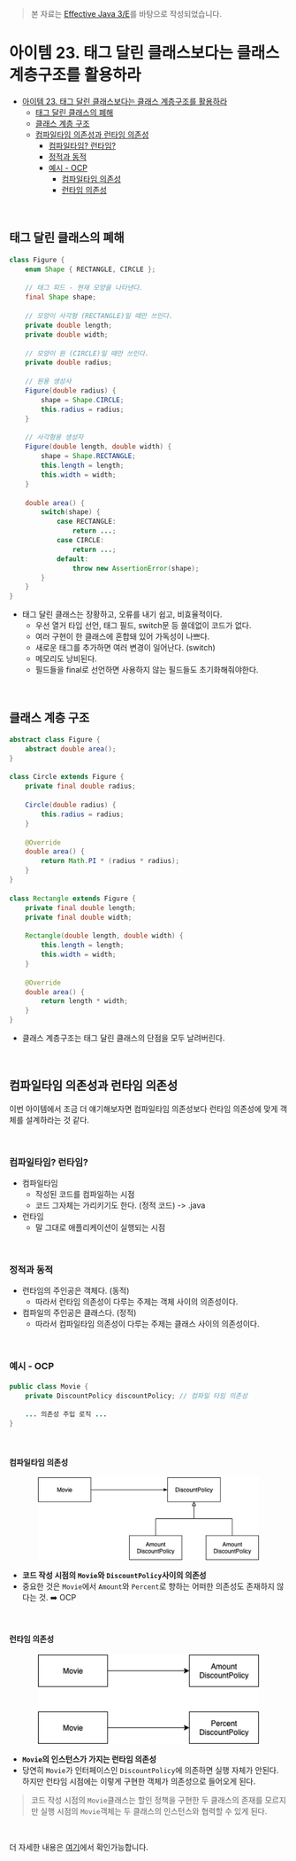 > 본 자료는 [Effective Java 3/E]()를 바탕으로 작성되었습니다.

# 아이템 23. 태그 달린 클래스보다는 클래스 계층구조를 활용하라

- [아이템 23. 태그 달린 클래스보다는 클래스 계층구조를 활용하라](#아이템-23-태그-달린-클래스보다는-클래스-계층구조를-활용하라)
  - [태그 달린 클래스의 폐해](#태그-달린-클래스의-폐해)
  - [클래스 계층 구조](#클래스-계층-구조)
  - [컴파일타임 의존성과 런타임 의존성](#컴파일타임-의존성과-런타임-의존성)
    - [컴파일타임? 런타임?](#컴파일타임-런타임)
    - [정적과 동적](#정적과-동적)
    - [예시 - OCP](#예시---ocp)
      - [컴파일타임 의존성](#컴파일타임-의존성)
      - [런타임 의존성](#런타임-의존성)

<br>

## 태그 달린 클래스의 폐해
```java
class Figure {
    enum Shape { RECTANGLE, CIRCLE };

    // 태그 피드 - 현재 모양을 나타낸다.
    final Shape shape;

    // 모양이 사각형 (RECTANGLE)일 때만 쓰인다.
    private double length;
    private double width;

    // 모양이 원 (CIRCLE)일 때만 쓰인다.
    private double radius;

    // 원용 생성사
    Figure(double radius) {
        shape = Shape.CIRCLE;
        this.radius = radius;
    }

    // 사각형용 생성자 
    Figure(double length, double width) {
        shape = Shape.RECTANGLE;
        this.length = length;
        this.width = width;
    }

    double area() {
        switch(shape) {
            case RECTANGLE:
                return ...;
            case CIRCLE:
                return ...;
            default:
                throw new AssertionError(shape);
        }
    }
}
```
* 태그 달린 클래스는 장황하고, 오류를 내기 쉽고, 비효율적이다.
  * 우선 열거 타입 선언, 태그 필드, switch문 등 쓸데없이 코드가 없다.
  * 여러 구현이 한 클래스에 혼합돼 있어 가독성이 나쁘다.
  * 새로운 태그를 추가하면 여러 변경이 일어난다. (switch)
  * 메모리도 낭비된다.
  * 필드들을 final로 선언하면 사용하지 않는 필드들도 초기화해줘야한다.

<br>

## 클래스 계층 구조
```java
abstract class Figure {
    abstract double area();
}

class Circle extends Figure {
    private final double radius;

    Circle(double radius) {
        this.radius = radius;
    }

    @Override
    double area() {
        return Math.PI * (radius * radius);
    }
}

class Rectangle extends Figure {
    private final double length;
    private final double width;

    Rectangle(double length, double width) {
        this.length = length;
        this.width = width;
    }

    @Override
    double area() {
        return length * width;
    }
}
```
* 클래스 계층구조는 태그 달린 클래스의 단점을 모두 날려버린다.

<br>

## 컴파일타임 의존성과 런타임 의존성
이번 아이템에서 조금 더 얘기해보자면 컴파일타임 의존성보다 런타임 의존성에 맞게 객체를 설계하라는 것 같다.

<br>

### 컴파일타임? 런타임?
* 컴파일타임
  * 작성된 코드를 컴파일하는 시점
  * 코드 그자체는 가리키기도 한다. (정적 코드) -> .java
* 런타임
  * 말 그대로 애플리케이션이 실행되는 시점

<br>

### 정적과 동적
* 런타임의 주인공은 객체다. (동적)
  * 따라서 런타임 의존성이 다루는 주제는 객체 사이의 의존성이다.
* 컴파일의 주인공은 클래스다. (정적)
  * 따라서 컴파일타임 의존성이 다루는 주제는 클래스 사이의 의존성이다.

<br>

### 예시 - OCP
```java
public class Movie {
    private DiscountPolicy discountPolicy; // 컴파일 타임 의존성

    ... 의존성 주입 로직 ... 
}
```

<br>

#### 컴파일타임 의존성
<p align="center"><img src="./image/image-20201017031302949.png" width="400"> </p>

* **코드 작성 시점의 `Movie`와 `DiscountPolicy`사이의 의존성**
* 중요한 것은 `Movie`에서 `Amount`와 `Percent`로 향하는 어떠한 의존성도 존재하지 않다는 것. ➡️ OCP

<br>

#### 런타임 의존성
<p align="center"><img src="./image/image-20201017032412246.png" width="400"> </p>

* **`Movie`의 인스턴스가 가지는 런타임 의존성**
* 당연히 `Movie`가 인터페이스인 `DiscountPolicy`에 의존하면 실행 자체가 안된다. 하지만 런타임 시점에는 이렇게 구현한 객체가 의존성으로 들어오게 된다.

> 코드 작성 시점의 `Movie`클래스는 할인 정책을 구현한 두 클래스의 존재를 모르지만 실행 시점의 `Movie`객체는 두 클래스의 인스턴스와 협력할 수 있게 된다.

<br>

더 자세한 내용은 [여기](https://github.com/binghe819/TIL/blob/master/OOP/%EC%98%A4%EB%B8%8C%EC%A0%9D%ED%8A%B8/08%20%EC%9D%98%EC%A1%B4%EC%84%B1%20%EA%B4%80%EB%A6%AC%ED%95%98%EA%B8%B0.md#1-3-%EB%9F%B0%ED%83%80%EC%9E%84-%EC%9D%98%EC%A1%B4%EC%84%B1%EA%B3%BC-%EC%BB%B4%ED%8C%8C%EC%9D%BC%ED%83%80%EC%9E%84-%EC%9D%98%EC%A1%B4%EC%84%B1)에서 확인가능합니다.